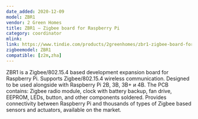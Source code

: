 ```yaml
---
date_added: 2020-12-09
model: ZBR1
vendor: 2 Green Homes
title: ZBR1 – Zigbee board for Raspberry Pi
category: coordinator
mlink: 
link: https://www.tindie.com/products/2greenhomes/zbr1-zigbee-board-for-raspberry-pi/
zigbeemodel: ZBR1
compatible: [z2m,zha]
---
```

ZBR1 is a Zigbee/802.15.4 based development expansion board for Raspberry Pi. Supports Zigbee/802.15.4 wireless communication. Designed to be used alongside with Raspberry Pi 2B, 3B, 3B+ и 4B. The PCB contains: Zigbee radio module, clock with battery backup, fan drive, EEPROM, LEDs, button, and other components soldered. Provides connectivity between Raspberry Pi and thousands of types of Zigbee based sensors and actuators, available on the market.


